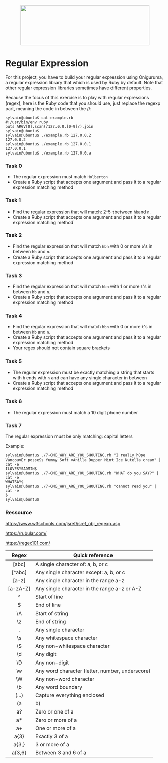 <p align="center">
  <img width="409" height="128" src="https://www.holbertonschool.com/holberton-logo.png">
</p>

# Regular Expression

For this project, you have to build your regular expression using Oniguruma, a regular expression library that which is used by Ruby by default. Note that other regular expression libraries sometimes have different properties.

Because the focus of this exercise is to play with regular expressions (regex), here is the Ruby code that you should use, just replace the regexp part, meaning the code in between the //:

```
sylvain@ubuntu$ cat example.rb
#!/usr/bin/env ruby
puts ARGV[0].scan(/127.0.0.[0-9]/).join
sylvain@ubuntu$
sylvain@ubuntu$ ./example.rb 127.0.0.2
127.0.0.2
sylvain@ubuntu$ ./example.rb 127.0.0.1
127.0.0.1
sylvain@ubuntu$ ./example.rb 127.0.0.a
```

### Task 0

- The regular expression must match `Holberton`
- Create a Ruby script that accepts one argument and pass it to a regular expression matching method

### Task 1

- Find the regular expression that will match: 2-5 `t`between `hb`and `n`.
- Create a Ruby script that accepts one argument and pass it to a regular expression matching method`

### Task 2

- Find the regular expression that will match `hbn` with 0 or more `b`'s in between `hb` and `n`.
- Create a Ruby script that accepts one argument and pass it to a regular expression matching method

### Task 3

- Find the regular expression that will match `hbn` with 1 or more `t`'s in between `hb` and `n`.
- Create a Ruby script that accepts one argument and pass it to a regular expression matching method

### Task 4

- Find the regular expression that will match `hbn` with 0 or more `t`'s in between `hb` and `n`.
- Create a Ruby script that accepts one argument and pass it to a regular expression matching method
- Your regex should not contain square brackets

### Task 5

- The regular expression must be exactly matching a string that starts with `h` ends with `n` and can have any single character in between
- Create a Ruby script that accepts one argument and pass it to a regular expression matching method

### Task 6

- The regular expression must match a 10 digit phone number

### Task 7

The regular expression must be only matching: capital letters

Example:
```
sylvain@ubuntu$ ./7-OMG_WHY_ARE_YOU_SHOUTING.rb "I realLy hOpe VancouvEr posseSs Yummy Soft vAnilla Dupper Mint Ice Nutella cream" | cat -e
ILOVESYSADMIN$
sylvain@ubuntu$ ./7-OMG_WHY_ARE_YOU_SHOUTING.rb "WHAT do you SAY?" | cat -e
WHATSAY$
sylvain@ubuntu$ ./7-OMG_WHY_ARE_YOU_SHOUTING.rb "cannot read you" | cat -e
$
sylvain@ubuntu$
```

### Ressource

https://www.w3schools.com/jsref/jsref_obj_regexp.asp

https://rubular.com/

https://regex101.com/

 Regex  | Quick reference                                    |
|:-------: | ------------------------------------------------|
|[abc]	   |A single character of: a, b, or c		     |
|[^abc]    |   Any single character except: a, b, or c	     |
|[a-z]	   |Any single character in the range a-z    	     |
|[a-zA-Z]  | Any single character in the range a-z or A-Z    |
|^	   |Start of line	     	       	     |
|$	   |End of line				     |
|\A	   |Start of string				     |
|\z	   |End of string				     |
|.	   |Any single character			     |
|\s	   |Any whitespace character			     |
|\S	   |Any non-whitespace character		     |
|\d	   |Any digit	       			     |
|\D	   |Any non-digit				     |
|\w	   |Any word character (letter, number, underscore)  |
|\W	   |Any non-word character			     |
|\b	   |Any word boundary				     |
|(...)	   |Capture everything enclosed		     |
|(a|b)	   |a or b  	       			     |
|a?	   |Zero or one of a				     |
|a*	   |Zero or more of a				     |
|a+	   |One or more of a				     |
|a{3}	   |Exactly 3 of a 				     |
|a{3,}	   |3 or more of a				     |
|a{3,6}    |   Between 3 and 6 of a			     |
